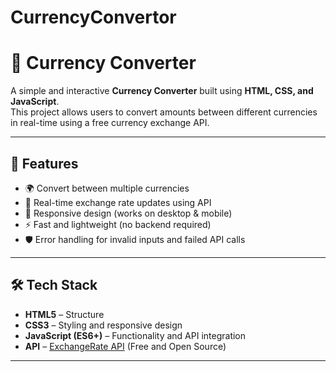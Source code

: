 # CurrencyConvertor
# 💱 Currency Converter  

A simple and interactive **Currency Converter** built using **HTML, CSS, and JavaScript**.  
This project allows users to convert amounts between different currencies in real-time using a free currency exchange API.  

---

## 🚀 Features  
- 🌍 Convert between multiple currencies  
- 🔄 Real-time exchange rate updates using API  
- 📱 Responsive design (works on desktop & mobile)  
- ⚡ Fast and lightweight (no backend required)  
- 🛡️ Error handling for invalid inputs and failed API calls  

---

## 🛠️ Tech Stack  
- **HTML5** – Structure  
- **CSS3** – Styling and responsive design  
- **JavaScript (ES6+)** – Functionality and API integration  
- **API** – [ExchangeRate API](https://exchangerate.host/) (Free and Open Source)  

---


